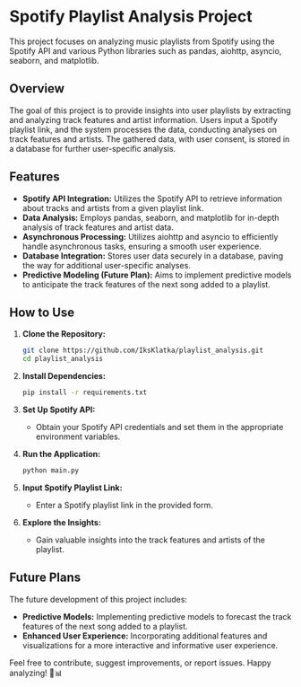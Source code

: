 # Spotify Playlist Analysis Project

This project focuses on analyzing music playlists from Spotify using the Spotify API and various Python libraries such as pandas, aiohttp, asyncio, seaborn, and matplotlib.

## Overview

The goal of this project is to provide insights into user playlists by extracting and analyzing track features and artist information. Users input a Spotify playlist link, and the system processes the data, conducting analyses on track features and artists. The gathered data, with user consent, is stored in a database for further user-specific analysis.

## Features

- **Spotify API Integration:** Utilizes the Spotify API to retrieve information about tracks and artists from a given playlist link.
- **Data Analysis:** Employs pandas, seaborn, and matplotlib for in-depth analysis of track features and artist data.
- **Asynchronous Processing:** Utilizes aiohttp and asyncio to efficiently handle asynchronous tasks, ensuring a smooth user experience.
- **Database Integration:** Stores user data securely in a database, paving the way for additional user-specific analyses.
- **Predictive Modeling (Future Plan):** Aims to implement predictive models to anticipate the track features of the next song added to a playlist.

## How to Use

1. **Clone the Repository:**
   ```bash
   git clone https://github.com/IksKlatka/playlist_analysis.git
   cd playlist_analysis
   ```

2. **Install Dependencies:**
   ```bash
   pip install -r requirements.txt
   ```

3. **Set Up Spotify API:**
   - Obtain your Spotify API credentials and set them in the appropriate environment variables.

4. **Run the Application:**
   ```bash
   python main.py
   ```

5. **Input Spotify Playlist Link:**
   - Enter a Spotify playlist link in the provided form.

6. **Explore the Insights:**
   - Gain valuable insights into the track features and artists of the playlist.

## Future Plans

The future development of this project includes:

- **Predictive Models:** Implementing predictive models to forecast the track features of the next song added to a playlist.
- **Enhanced User Experience:** Incorporating additional features and visualizations for a more interactive and informative user experience.

Feel free to contribute, suggest improvements, or report issues. Happy analyzing! 🎵📊
